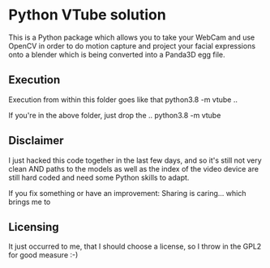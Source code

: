 # Python VTube solution

This is a Python package which allows you to take your WebCam and use OpenCV
in order to do motion capture and project your facial expressions onto a blender
which is being converted into a Panda3D egg file.

## Execution

Execution from within this folder goes like that
python3.8 -m vtube ..

If you're in the above folder, just drop the ..
python3.8 -m vtube

## Disclaimer

I just hacked this code together in the last few days, and so it's still not
very clean AND paths to the models as well as the index of the video device
are still hard coded and need some Python skills to adapt.

If you fix something or have an improvement: Sharing is caring... which brings me to

## Licensing

It just occurred to me, that I should choose a license, so I throw in the GPL2 for
good measure :-)
